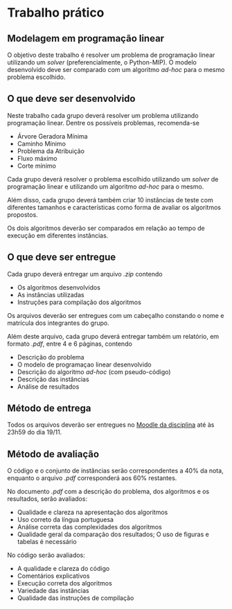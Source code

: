 # Trabalho prático
## Modelagem em programação linear

O objetivo deste trabalho é resolver um problema de programação linear utilizando um _solver_ (preferencialmente, o Python-MIP). O modelo desenvolvido deve ser comparado com um algoritmo _ad-hoc_ para o mesmo problema escolhido.

## O que deve ser desenvolvido

Neste trabalho cada grupo deverá resolver um problema utilizando programação linear. Dentre os possíveis problemas, recomenda-se
 - Árvore Geradora Mínima
 - Caminho Mínimo
 - Problema da Atribuição
 - Fluxo máximo
 - Corte mínimo

Cada grupo deverá resolver o problema escolhido utilizando um _solver_ de programação linear e utilizando um algoritmo _ad-hoc_ para o mesmo. 

Além disso, cada grupo deverá também criar 10 instâncias de teste com diferentes tamanhos e características como forma de avaliar os algoritmos propostos.

Os dois algoritmos deverão ser comparados em relação ao tempo de execução em diferentes instâncias.

## O que deve ser entregue

Cada grupo deverá entregar um arquivo _.zip_ contendo
 - Os algoritmos desenvolvidos
 - As instâncias utilizadas
 - Instruções para compilação dos algoritmos

Os arquivos deverão ser entregues com um cabeçalho constando o nome e matrícula dos integrantes do grupo.

Além deste arquivo, cada grupo deverá entregar também um relatório, em formato _.pdf_, entre 4 e 6 páginas, contendo
 - Descrição do problema
 - O modelo de programaçao linear desenvolvido
 - Descrição do algoritmo _ad-hoc_ (com pseudo-código)
 - Descrição das instâncias
 - Análise de resultados

## Método de entrega 

Todos os arquivos deverão ser entregues no [Moodle da disciplina](https://ead.unifal-mg.edu.br/moodle2/mod/assign/view.php?id=374110&forceview=1) até às 23h59 do dia 19/11.

## Método de avaliação

O código e o conjunto de instâncias serão correspondentes a 40\% da nota, enquanto o arquivo _.pdf_ corresponderá aos 60\% restantes.

No documento _.pdf_ com a descrição do problema, dos algoritmos e os resultados, serão avaliados:
 - Qualidade e clareza na apresentação dos algoritmos
 - Uso correto da língua portuguesa
 - Análise correta das complexidades dos algoritmos
 - Qualidade geral da comparação dos resultados; O uso de figuras e tabelas é necessário

No código serão avaliados:
 -  A qualidade e clareza do código
 -  Comentários explicativos
 -  Execução correta dos algoritmos
 -  Variedade das instâncias
 -  Qualidade das instruções de compilação

